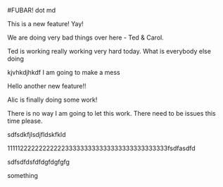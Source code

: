 #FUBAR! dot md

This is a new feature! Yay!

We are doing very bad things over here - Ted & Carol.


Ted is working really working very hard today. What is everybody else doing

kjvhkdjhkdf I am going to make a mess

Hello another new feature!!


Alic is finally doing some work!

There is no way I am going to let this work. There need to be issues this time please.




sdfsdkfjlsdjfldskfkld



11111222222222222333333333333333333333333333fsdfasdfd

sdfsdfdsfdfdgfdgfgfg

something
